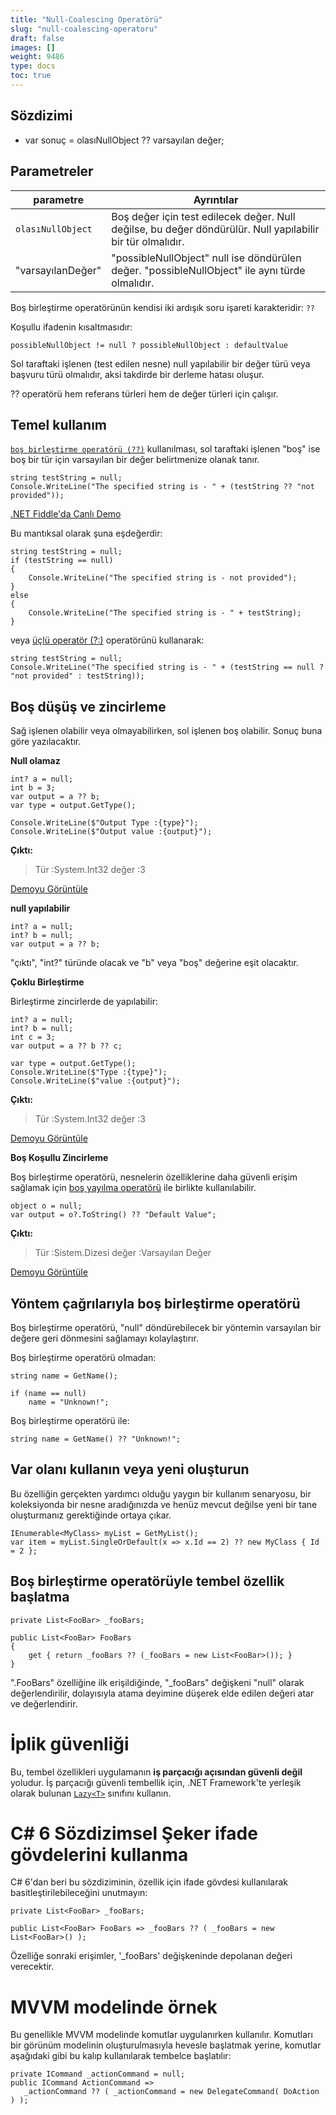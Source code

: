 ```yaml
---
title: "Null-Coalescing Operatörü"
slug: "null-coalescing-operatoru"
draft: false
images: []
weight: 9486
type: docs
toc: true
---
```


## Sözdizimi
- var sonuç = olasıNullObject ?? varsayılan değer;

## Parametreler
| parametre | Ayrıntılar |
| --------- | ------- |
| `olasıNullObject` | Boş değer için test edilecek değer. Null değilse, bu değer döndürülür. Null yapılabilir bir tür olmalıdır. |
| "varsayılanDeğer" | "possibleNullObject" null ise döndürülen değer. "possibleNullObject" ile aynı türde olmalıdır. |

Boş birleştirme operatörünün kendisi iki ardışık soru işareti karakteridir: `??`

Koşullu ifadenin kısaltmasıdır:

    possibleNullObject != null ? possibleNullObject : defaultValue

Sol taraftaki işlenen (test edilen nesne) null yapılabilir bir değer türü veya başvuru türü olmalıdır, aksi takdirde bir derleme hatası oluşur.

?? operatörü hem referans türleri hem de değer türleri için çalışır.



## Temel kullanım
[`boş birleştirme operatörü (??)`][2] kullanılması, sol taraftaki işlenen "boş" ise boş bir tür için varsayılan bir değer belirtmenize olanak tanır.

    string testString = null;
    Console.WriteLine("The specified string is - " + (testString ?? "not provided"));

[.NET Fiddle'da Canlı Demo](https://dotnetfiddle.net/GNosPU)

Bu mantıksal olarak şuna eşdeğerdir:

    string testString = null;
    if (testString == null)
    {
        Console.WriteLine("The specified string is - not provided");
    }
    else
    {
        Console.WriteLine("The specified string is - " + testString);
    }

veya [üçlü operatör (?:)][1] operatörünü kullanarak:

    string testString = null;
    Console.WriteLine("The specified string is - " + (testString == null ? "not provided" : testString));


[1]: https://www.wikiod.com/tr/docs/c%23/18/operators/6029/ternary-operator#t=201610101110242934481
[2]: https://msdn.microsoft.com/en-us/library/ms173224.aspx

## Boş düşüş ve zincirleme
Sağ işlenen olabilir veya olmayabilirken, sol işlenen boş olabilir. Sonuç buna göre yazılacaktır.

**Null olamaz**

    int? a = null;
    int b = 3;
    var output = a ?? b;
    var type = output.GetType();  

    Console.WriteLine($"Output Type :{type}");
    Console.WriteLine($"Output value :{output}");

**Çıktı:**
>Tür :System.Int32
>değer :3

[Demoyu Görüntüle][1]

**null yapılabilir**

    int? a = null;
    int? b = null;
    var output = a ?? b;

"çıktı", "int?" türünde olacak ve "b" veya "boş" değerine eşit olacaktır.

**Çoklu Birleştirme**

Birleştirme zincirlerde de yapılabilir:

    int? a = null;
    int? b = null;
    int c = 3;
    var output = a ?? b ?? c;

    var type = output.GetType();    
    Console.WriteLine($"Type :{type}");
    Console.WriteLine($"value :{output}");

**Çıktı:**
>Tür :System.Int32
> değer :3

[Demoyu Görüntüle][2]

**Boş Koşullu Zincirleme**

Boş birleştirme operatörü, nesnelerin özelliklerine daha güvenli erişim sağlamak için [boş yayılma operatörü][3] ile birlikte kullanılabilir.

    object o = null;
    var output = o?.ToString() ?? "Default Value";

**Çıktı:**
>Tür :Sistem.Dizesi
>değer :Varsayılan Değer

[Demoyu Görüntüle][4]


[1]: https://dotnetfiddle.net/hKHOcN
[2]: https://dotnetfiddle.net/xC8Bmc
[3]: https://www.wikiod.com/tr/docs/c%23/24/c-sharp-6-0-features/51/null-propagation#t=201607280322338995462
[4]: https://dotnetfiddle.net/nk1QRn

## Yöntem çağrılarıyla boş birleştirme operatörü
Boş birleştirme operatörü, "null" döndürebilecek bir yöntemin varsayılan bir değere geri dönmesini sağlamayı kolaylaştırır.

Boş birleştirme operatörü olmadan:

    string name = GetName();

    if (name == null)
        name = "Unknown!";

Boş birleştirme operatörü ile:

    string name = GetName() ?? "Unknown!";


## Var olanı kullanın veya yeni oluşturun
Bu özelliğin gerçekten yardımcı olduğu yaygın bir kullanım senaryosu, bir koleksiyonda bir nesne aradığınızda ve henüz mevcut değilse yeni bir tane oluşturmanız gerektiğinde ortaya çıkar.

    IEnumerable<MyClass> myList = GetMyList();
    var item = myList.SingleOrDefault(x => x.Id == 2) ?? new MyClass { Id = 2 };

## Boş birleştirme operatörüyle tembel özellik başlatma
    private List<FooBar> _fooBars;
    
    public List<FooBar> FooBars
    {
        get { return _fooBars ?? (_fooBars = new List<FooBar>()); }
    }

".FooBars" özelliğine ilk erişildiğinde, "_fooBars" değişkeni "null" olarak değerlendirilir, dolayısıyla atama deyimine düşerek elde edilen değeri atar ve değerlendirir.

İplik güvenliği
===
Bu, tembel özellikleri uygulamanın **iş parçacığı açısından güvenli değil** yoludur. İş parçacığı güvenli tembellik için, .NET Framework'te yerleşik olarak bulunan [`Lazy<T>`][1] sınıfını kullanın.

C# 6 Sözdizimsel Şeker ifade gövdelerini kullanma
====

C# 6'dan beri bu sözdiziminin, özellik için ifade gövdesi kullanılarak basitleştirilebileceğini unutmayın:

    private List<FooBar> _fooBars;
    
    public List<FooBar> FooBars => _fooBars ?? ( _fooBars = new List<FooBar>() );

Özelliğe sonraki erişimler, '_fooBars' değişkeninde depolanan değeri verecektir.

MVVM modelinde örnek
===

Bu genellikle MVVM modelinde komutlar uygulanırken kullanılır. Komutları bir görünüm modelinin oluşturulmasıyla hevesle başlatmak yerine, komutlar aşağıdaki gibi bu kalıp kullanılarak tembelce başlatılır:

    private ICommand _actionCommand = null;
    public ICommand ActionCommand =>
       _actionCommand ?? ( _actionCommand = new DelegateCommand( DoAction ) );


[1]: https://www.wikiod.com/tr/docs/c%23/1192/singleton-implementation/6795/lazy-thread-safe-singleton-using-lazyt


